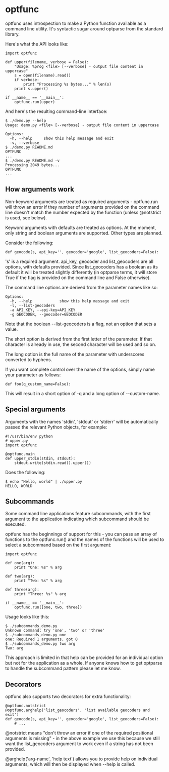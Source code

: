 optfunc
=======

optfunc uses introspection to make a Python function available as a command
line utility. It's syntactic sugar around optparse from the standard library.

Here's what the API looks like:

    import optfunc
    
    def upper(filename, verbose = False):
        "Usage: %prog <file> [--verbose] - output file content in uppercase"
        s = open(filename).read()
        if verbose:
            print "Processing %s bytes..." % len(s)
        print s.upper()
    
    if __name__ == '__main__':
        optfunc.run(upper)

And here's the resulting command-line interface:

    $ ./demo.py --help
    Usage: demo.py <file> [--verbose] - output file content in uppercase
    
    Options:
      -h, --help     show this help message and exit
      -v, --verbose  
    $ ./demo.py README.md 
    OPTFUNC
    ...
    $ ./demo.py README.md -v
    Processing 2049 bytes...
    OPTFUNC
    ...

How arguments work
------------------

Non-keyword arguments are treated as required arguments - optfunc.run will 
throw an error if they number of arguments provided on the command line 
doesn't match the number expected by the function (unless @notstrict is used, 
see below).

Keyword arguments with defaults are treated as options. At the moment, only 
string and boolean arguments are supported. Other types are planned.

Consider the following:

    def geocode(s, api_key='', geocoder='google', list_geocoders=False):

's' is a required argument. api_key, geocoder and list_geocoders are all 
options, with defaults provided. Since list_geocoders has a boolean as its 
default it will be treated slightly differently (in optparse terms, it will 
store True if the flag is provided on the command line and False otherwise).

The command line options are derived from the parameter names like so:

    Options:
      -h, --help            show this help message and exit
      -l, --list-geocoders
      -a API_KEY, --api-key=API_KEY
      -g GEOCODER, --geocoder=GEOCODER

Note that the boolean --list-geocoders is a flag, not an option that sets a
value.

The short option is derived from the first letter of the parameter. If that 
character is already in use, the second character will be used and so on.

The long option is the full name of the parameter with underscores converted 
to hyphens.

If you want complete control over the name of the options, simply name your 
parameter as follows:

    def foo(q_custom_name=False):

This will result in a short option of -q and a long option of --custom-name.

Special arguments
-----------------

Arguments with the names 'stdin', 'stdout' or 'stderr' will be automatically 
passed the relevant Python objects, for example:
    
    #!/usr/bin/env python
    # upper.py
    import optfunc
    
    @optfunc.main
    def upper_stdin(stdin, stdout):
        stdout.write(stdin.read().upper())

Does the following:

    $ echo "Hello, world" | ./upper.py
    HELLO, WORLD

Subcommands
-----------

Some command line applications feature subcommands, with the first argument 
to the application indicating which subcommand should be executed.

optfunc has the beginnings of support for this - you can pass an array of 
functions to the optfunc.run() and the names of the functions will be used 
to select a subcommand based on the first argument:

    import optfunc
    
    def one(arg):
        print "One: %s" % arg
    
    def two(arg):
        print "Two: %s" % arg
    
    def three(arg):
        print "Three: %s" % arg
    
    if __name__ == '__main__':
        optfunc.run([one, two, three])

Usage looks like this:

    $ ./subcommands_demo.py    
    Unknown command: try 'one', 'two' or 'three'
    $ ./subcommands_demo.py one
    one: Required 1 arguments, got 0
    $ ./subcommands_demo.py two arg
    Two: arg

This approach is limited in that help can be provided for an individual option 
but not for the application as a whole. If anyone knows how to get optparse to
handle the subcommand pattern please let me know.

Decorators
----------

optfunc also supports two decorators for extra functionality:

    @optfunc.notstrict
    @optfunc.arghelp('list_geocoders', 'list available geocoders and exit')
    def geocode(s, api_key='', geocoder='google', list_geocoders=False):
        # ...

@notstrict means "don't throw an error if one of the required positional 
arguments is missing" - in the above example we use this because we still want
the list_geocoders argument to work even if a string has not been provided.

@arghelp('arg-name', 'help text') allows you to provide help on individual 
arguments, which will then be displayed when --help is called.
